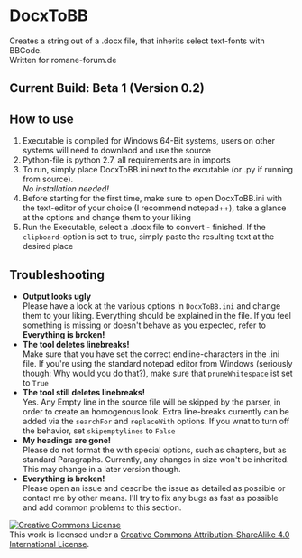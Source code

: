 # DocxToBB
Creates a string out of a .docx file, that inherits select text-fonts with BBCode.  
Written for romane-forum.de


## Current Build: Beta 1 (Version 0.2) 

## How to use

1. Executable is compiled for Windows 64-Bit systems, users on other systems will need to downlaod and use the source  
2. Python-file is python 2.7, all requirements are in imports  
3. To run, simply place DocxToBB.ini next to the excutable (or .py if running from source).  
*No installation needed!*
4. Before starting for the first time, make sure to open DocxToBB.ini with the text-editor of your choice (I recommend notepad++), take a glance at the options and change them to your liking  
5. Run the Executable, select a .docx file to convert - finished. If the `clipboard`-option is set to true, simply paste the resulting text at the desired place

## Troubleshooting 

- **Output looks ugly**  
Please have a look at the various options in `DocxToBB.ini` and change them to your liking. Everything should be explained in the file.
If you feel something is missing or doesn't behave as you expected, refer to **Everything is broken!**
- **The tool deletes linebreaks!**  
Make sure that you have set the correct endline-characters in the .ini file. If you're using the standard notepad editor from Windows (seriously though: Why would you do that?), make sure that `pruneWhitespace` ist set to `True`  
- **The tool still deletes linebreaks!**  
Yes. Any Empty line in the source file will be skipped by the parser, in order to create an homogenous look. Extra line-breaks currently can be added via the `searchFor` and `replaceWith` options. If you wnat to turn off the behavior, set `skipemptylines` to `False`
- **My headings are gone!**  
Please do not format the with special options, such as chapters, but as standard Paragraphs. Currently, any changes in size won't be inherited. This may change in a later version though. 
- **Everything is broken!**  
Please open an issue and describe the issue as detailed as possible or contact me by other means. I'll try to fix any bugs as fast as possible and add common problems to this section. 




<a rel="license" href="http://creativecommons.org/licenses/by-sa/4.0/"><img alt="Creative Commons License" style="border-width:0" src="https://i.creativecommons.org/l/by-sa/4.0/80x15.png" /></a><br />This work is licensed under a <a rel="license" href="http://creativecommons.org/licenses/by-sa/4.0/">Creative Commons Attribution-ShareAlike 4.0 International License</a>.
